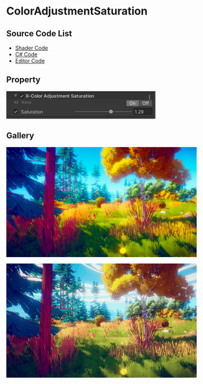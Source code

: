 ﻿
# ColorAdjustmentSaturation

## Source Code List
- [Shader Code](Shader/ColorAdjustmentSaturation.shader)
- [C# Code](ColorAdjustmentSaturation.cs)
- [Editor Code](Editor/ColorAdjustmentSaturationEditor.cs)


## Property
![](https://raw.githubusercontent.com/QianMo/X-PostProcessing-Gallery/master/Media/ColorAdjustment/ColorAdjustmentSaturation/ColorAdjustmentSaturationProperty.png)

## Gallery
![](https://raw.githubusercontent.com/QianMo/X-PostProcessing-Gallery/master/Media/ColorAdjustment/ColorAdjustmentSaturation/ColorAdjustmentSaturation.png)

![](https://raw.githubusercontent.com/QianMo/X-PostProcessing-Gallery/master/Media/ColorAdjustment/ColorAdjustmentSaturation/ColorAdjustmentSaturation.gif)